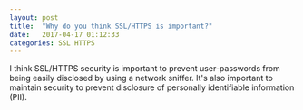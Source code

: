 ```yaml
---
layout: post
title:  "Why do you think SSL/HTTPS is important?"
date:   2017-04-17 01:12:33
categories: SSL HTTPS
---
```


I think SSL/HTTPS security is important to prevent user-passwords from being easily disclosed by using a network sniffer. It's also important to maintain security to prevent disclosure of personally identifiable information (PII).
